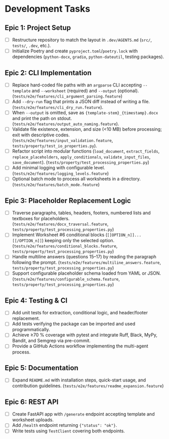 # Development Tasks

## Epic 1: Project Setup
- [ ] Restructure repository to match the layout in `.dev/AGENTS.md` (`src/`, `tests/`, `.dev`, etc.).
- [ ] Initialize Poetry and create `pyproject.toml`/`poetry.lock` with dependencies (`python-docx`, `gradio`, `python-dateutil`, testing packages).

## Epic 2: CLI Implementation
- [ ] Replace hard-coded file paths with an `argparse` CLI accepting `--template` and `--worksheet` (required) and `--output` (optional). (`tests/e2e/features/cli_argument_parsing.feature`)
- [ ] Add `--dry-run` flag that prints a JSON diff instead of writing a file. (`tests/e2e/features/cli_dry_run.feature`).
- [ ] When `--output` is omitted, save as `{template-stem}_{timestamp}.docx` and print the path on stdout. (`tests/e2e/features/output_auto_naming.feature`).
- [ ] Validate file existence, extension, and size (<10 MB) before processing; exit with descriptive codes. (`tests/e2e/features/input_validation.feature`, `tests/property/test_io_properties.py`).
- [ ] Refactor script into modular functions (`load_document`, `extract_fields`, `replace_placeholders`, `apply_conditionals`, `validate_input_files`, `save_document`). (`tests/property/test_processing_properties.py`)
- [ ] Add minimal logging with configurable level. (`tests/e2e/features/logging_levels.feature`)
- [ ] Optional batch mode to process all worksheets in a directory. (`tests/e2e/features/batch_mode.feature`)

## Epic 3: Placeholder Replacement Logic
- [ ] Traverse paragraphs, tables, headers, footers, numbered lists and textboxes for placeholders. (`tests/e2e/features/docx_traversal.feature`, `tests/property/test_processing_properties.py`)
- [ ] Implement Worksheet #6 conditional blocks (`[[OPTION_n]]...[[/OPTION_n]]`) keeping only the selected option. (`tests/e2e/features/conditional_blocks.feature`, `tests/property/test_processing_properties.py`)
- [ ] Handle multiline answers (questions 15–17) by reading the paragraph following the prompt. (`tests/e2e/features/multiline_answers.feature`, `tests/property/test_processing_properties.py`)
- [ ] Support configurable placeholder schema loaded from YAML or JSON. (`tests/e2e/features/configurable_schema.feature`, `tests/property/test_processing_properties.py`)

## Epic 4: Testing & CI
- [ ] Add unit tests for extraction, conditional logic, and header/footer replacement.
- [ ] Add tests verifying the package can be imported and used programmatically.
- [ ] Achieve ≥70 % coverage with pytest and integrate Ruff, Black, MyPy, Bandit, and Semgrep via pre-commit.
- [ ] Provide a GitHub Actions workflow implementing the multi-agent process.

## Epic 5: Documentation
- [ ] Expand `README.md` with installation steps, quick-start usage, and contribution guidelines. (`tests/e2e/features/readme_expansion.feature`)

## Epic 6: REST API
- [ ] Create FastAPI app with `/generate` endpoint accepting template and worksheet uploads.
- [ ] Add `/health` endpoint returning `{"status": "ok"}`.
- [ ] Write tests using `TestClient` covering both endpoints.
